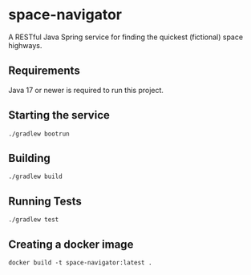 # space-navigator
A RESTful Java Spring service for finding the quickest (fictional) space highways. 

## Requirements
Java 17 or newer is required to run this project.

## Starting the service
```
./gradlew bootrun
```

## Building
```
./gradlew build
```

## Running Tests
```
./gradlew test
```

## Creating a docker image
```
docker build -t space-navigator:latest .
```
